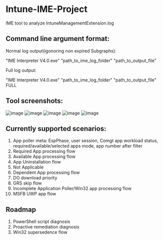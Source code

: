 # Intune-IME-Project
IME tool to analyze IntuneManagementExtension.log

## Command line argument format:

Normal log output(igonoring non expired Subgraphs):

"IME Interpreter V4.0.exe" "path_to_ime_log_folder" "path_to_output_file"

Full log output:

"IME Interpreter V4.0.exe" "path_to_ime_log_folder" "path_to_output_file" FULL


## Tool screenshots:
![image](https://user-images.githubusercontent.com/31831389/228565269-f2b08a4a-3e87-43ed-8d9b-d915995b86cd.png)
![image](https://user-images.githubusercontent.com/31831389/228565381-b60acd01-c6fd-4ef4-95a6-fc5f6407ed18.png)
![image](https://user-images.githubusercontent.com/31831389/228565459-05127184-1b62-4824-82db-7677ada66b8e.png)
![image](https://user-images.githubusercontent.com/31831389/228565541-d9ce516e-29e6-4b58-8393-7b26c8c57e91.png)
![image](https://user-images.githubusercontent.com/31831389/228565788-38ebfe67-b4ef-4736-b3cf-b9ddb4b0d5e8.png)





## Currently supported scenarios:

1. App poller meta: EspPhase, user session, Comgt app workload status, required/available/selected apps mode, app number after filter
2. Required App processing flow
3. Available App processing flow
4. App Uninstallation flow
5. Not Applicable
6. Dependent App processing flow
7. DO download priority
8. GRS skip flow
9. Incomplete Application Poller/Win32 app processing flow
10. MSFB UWP app flow

## Roadmap

1. PowerShell script diagnosis
2. Proactive remediation diagnosis
3. Win32 supersedence flow
